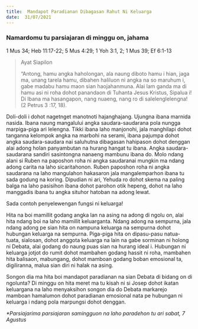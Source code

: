 ```yaml
---
title:  Mandapot Paradianan Dibagasan Rahut Ni Keluarga
date:  31/07/2021
---
```


### Namardomu tu parsiajaran di minggu on, jahama
1 Mus 34; Heb 11:17-22; 5 Mus 4:29; 1 Yoh 3:1, 2; 1 Mus 39; Ef 6:1-13

> <p>Ayat Siapilon</p>
> “Antong, hamu angka haholongan, ala naung diboto hamu i hian, jaga ma, unang tarela hamu, dibahen haliluon ni angka na so maruhum i, gabe madabu hamu maon sian haojahanmuna. Alai lam ganda ma di hamu asi ni roha dohot panandaon di Tuhanta Jesus Kristus, Sipalua i! Di Ibana ma hasangapon, nang nuaeng, nang ro di salelenglelengna! (2 Petrus 3 :17, 18).

Doli-doli i dohot nagetnget manotnoti hajanghajang. Ujungna ibana marnida nasida. Ibana naung mangalului angka saudara-saudarana pola nungga marpiga-piga ari lelengna. Tikki ibana laho manjonohi, jala manghilapi dohot tanganna kelompok angka na marbohi na serami, ibana pajumpa dohot angka saudara-saudara nai saluhutna dibagasan hahipason dohot denggan alai adong holan panyambutan na hurang hangat tu ibana. Angka saudara-saudarana sandiri sasintongna nanaeng mambunu ibana do. Molo ndang alani si Ruben na paposhon roha ni angka saudaranai mungkin ma ndang adong carita na laho sicaritahonon. Ruben paposhon roha ni angka saudarana na laho mangulahon hakasaron jala mangalemparhon ibana tu sada godung na koring. Dipudian ni ari, Yehuda ro dohot skema na paling balga na laho pasisihon ibana dohot parohon otik hepeng, dohot  na laho manggadis ibana tu angka situhor hatoban na adong lewat.

Sada contoh penyelewengan fungsi ni keluarga!

Hita na boi mamillit godang angka lan na asing na adong di ngolu on, alai hita ndang boi na laho mamillit keluarganta. Ndang adong na sempurna, jala ndang adong pe sian hita on nampuna keluarga na sempurna dohot hubungan keluarga na sempurna. Piga-piga hita on dipasu-pasu natua-tuata, sialosan, dohot anggota keluarga na lain na gabe sorminan ni holong ni Debata, alai godang do naung puas sian na hurang ideal i. Hubungan ni keluarga jotjot do rumit dohot mambahen godang hassit ni roha, mambahen hita balisaon, mabungang, dohot mamboan godang boban emosional ta, digiliranna, malua sian diri ni halak na asing.

Songon dia ma hita boi mandapot paradianan na sian Debata di bidang on di ngolunta? Di minggu on hita meret ma tu kisah ni si Josep dohot ikatan keluargana na laho menyaksihon songon dia do Debata markarejo mamboan hamalumon dohot paradianan emosional nata pe hubungan ni keluarga i ndang pola marpungsi dohot denggan.

_*Parsiajarima parsiajaran samingguon na laho paradehon tu ari sabat, 7 Agustus_